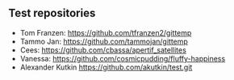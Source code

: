 ## Test repositories
* Tom Franzen: https://github.com/tfranzen2/gittemp
* Tammo Jan: https://github.com/tammojan/gittemp
* Cees: https://github.com/cbassa/apertif_satellites
* Vanessa: https://github.com/cosmicpudding/fluffy-happiness
* Alexander Kutkin https://github.com/akutkin/test.git
